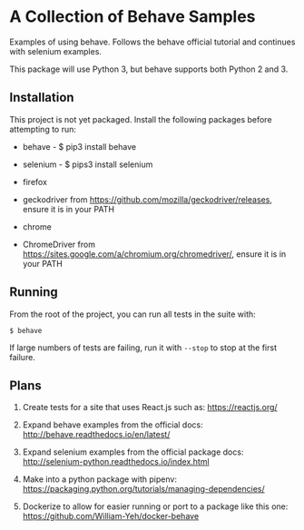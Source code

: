 # A Collection of Behave Samples

Examples of using behave.  Follows the behave official tutorial and continues with selenium examples.

This package will use Python 3, but behave supports both Python 2 and 3.

## Installation

This project is not yet packaged.  Install the following packages before attempting to run:

* behave - $ pip3 install behave

* selenium - $ pips3 install selenium

* firefox

* geckodriver from https://github.com/mozilla/geckodriver/releases, ensure it is in your PATH

* chrome

* ChromeDriver from https://sites.google.com/a/chromium.org/chromedriver/, ensure it is in your PATH

## Running

From the root of the project, you can run all tests in the suite with:

    $ behave

If large numbers of tests are failing, run it with `--stop` to stop at the first failure.

## Plans

1. Create tests for a site that uses React.js such as: https://reactjs.org/

1. Expand behave examples from the official docs: http://behave.readthedocs.io/en/latest/

1. Expand selenium examples from the official package docs: http://selenium-python.readthedocs.io/index.html

1. Make into a python package with pipenv: https://packaging.python.org/tutorials/managing-dependencies/

1. Dockerize to allow for easier running or port to a package like this one: https://github.com/William-Yeh/docker-behave
